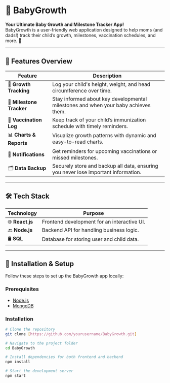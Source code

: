 # 👶 BabyGrowth 

**Your Ultimate Baby Growth and Milestone Tracker App!**  
BabyGrowth is a user-friendly web application designed to help moms (and dads!) track their child’s growth, milestones, vaccination schedules, and more. 🌟  

---

## 🌟 Features Overview

| **Feature**             | **Description**                                                                                |
|-------------------------|------------------------------------------------------------------------------------------------|
| 🍼 **Growth Tracking**   | Log your child's height, weight, and head circumference over time.                            |
| 📅 **Milestone Tracker** | Stay informed about key developmental milestones and when your baby achieves them.            |
| 💉 **Vaccination Log**   | Keep track of your child’s immunization schedule with timely reminders.                        |
| 📊 **Charts & Reports**  | Visualize growth patterns with dynamic and easy-to-read charts.                               |
| 🔔 **Notifications**     | Get reminders for upcoming vaccinations or missed milestones.                                 |
| 🗂️ **Data Backup**        | Securely store and backup all data, ensuring you never lose important information.           |

---

## 🛠️ Tech Stack

| **Technology**    | **Purpose**                                   |
|-------------------|-----------------------------------------------|
| 🌐 **React.js**    | Frontend development for an interactive UI.  |
| 🔙 **Node.js**     | Backend API for handling business logic.     |
| 🛢️ **SQL**     | Database for storing user and child data.    |


---

## 🚀 Installation & Setup  

Follow these steps to set up the BabyGrowth app locally:  

### Prerequisites  
- [Node.js](https://nodejs.org/)  
- [MongoDB](https://www.mongodb.com/)  

### Installation  

```bash
# Clone the repository
git clone [https://github.com/yourusername/BabyGrowth.git]

# Navigate to the project folder
cd BabyGrowth

# Install dependencies for both frontend and backend
npm install

# Start the development server
npm start
